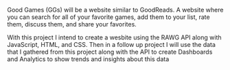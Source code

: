 Good Games (GGs) will be a website similar to GoodReads. A website where you can search for all of your favorite games, add them to your list, rate them, discuss them, and share your favorites.

With this project I intend to create a wesbite using the RAWG API along with JavaScript, HTML, and CSS.
Then in a follow up project I will use the data that I gathered from this project along with the API to create Dashboards and Analytics to show trends and insights about this data
